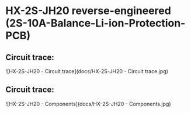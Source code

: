 # HX-2S-JH20 reverse-engineered (2S-10A-Balance-Li-ion-Protection-PCB)

## Circuit trace:
![HX-2S-JH20 - Circuit trace](docs/HX-2S-JH20 - Circuit trace.jpg)

## Circuit trace:
![HX-2S-JH20 - Components](docs/HX-2S-JH20 - Components.jpg)
